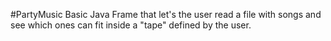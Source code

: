 #PartyMusic
Basic Java Frame that let's the user read a file with songs and see which ones can fit inside a "tape" defined by the user.
